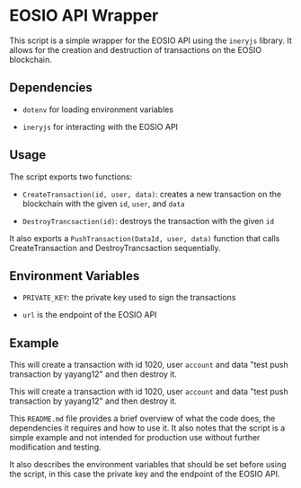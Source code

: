 # EOSIO API Wrapper

This script is a simple wrapper for the EOSIO API using the `ineryjs` library. It allows for the creation and destruction of transactions on the EOSIO blockchain. 

## Dependencies

- `dotenv` for loading environment variables

- `ineryjs` for interacting with the EOSIO API

## Usage

The script exports two functions:

- `CreateTransaction(id, user, data)`: creates a new transaction on the blockchain with the given `id`, `user`, and `data`

- `DestroyTrancsaction(id)`: destroys the transaction with the given `id`

It also exports a `PushTransaction(DataId, user, data)` function that calls CreateTransaction and DestroyTrancsaction sequentially.

## Environment Variables

- `PRIVATE_KEY`: the private key used to sign the transactions

- `url` is the endpoint of the EOSIO API

## Example

This will create a transaction with id 1020, user `account` and data "test push transaction by yayang12" and then destroy it.

This will create a transaction with id 1020, user `account` and data "test push transaction by yayang12" and then destroy it.

This `README.md` file provides a brief overview of what the code does, the dependencies it requires and how to use it. It also notes that the script is a simple example and not intended for production use without further modification and testing.

It also describes the environment variables that should be set before using the script, in this case the private key and the endpoint of the EOSIO API.

